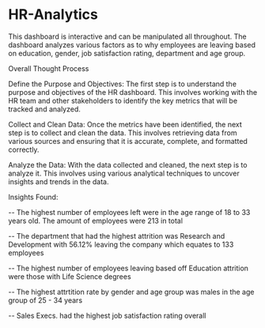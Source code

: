 # HR-Analytics
This dashboard is interactive and can be manipulated all throughout. The dashboard analyzes various factors as to why employees are leaving based on education, gender, job satisfaction rating, department and age group.

Overall Thought Process

Define the Purpose and Objectives: The first step is to understand the purpose and objectives of the HR dashboard. This involves working with the HR team and other stakeholders to identify the key metrics that will be tracked and analyzed.

Collect and Clean Data: Once the metrics have been identified, the next step is to collect and clean the data. This involves retrieving data from various sources and ensuring that it is accurate, complete, and formatted correctly.

Analyze the Data: With the data collected and cleaned, the next step is to analyze it. This involves using various analytical techniques to uncover insights and trends in the data.

Insights Found:

-- The highest number of employees left were in the age range of 18 to 33 years old. The amount of employees were 213 in total

-- The department that had the highest attrition was Research and Development with 56.12% leaving the company which equates to 133 employees

-- The highest number of employees leaving based off Education attrition were those with Life Science degrees

-- The highest attrtition rate by gender and age group was males in the age group of 25 - 34 years  

-- Sales Execs. had the highest job satisfaction rating overall
